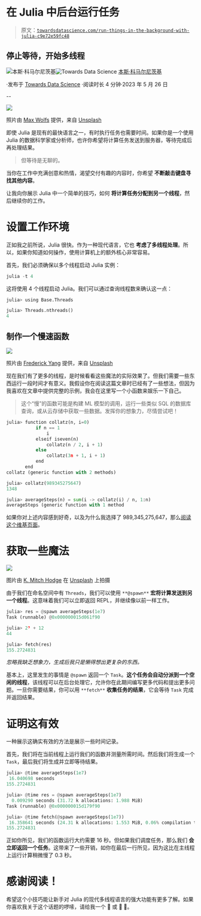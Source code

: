 # 在 Julia 中后台运行任务

> 原文：[`towardsdatascience.com/run-things-in-the-background-with-julia-c9e72e59fc48`](https://towardsdatascience.com/run-things-in-the-background-with-julia-c9e72e59fc48)

## 停止等待，开始多线程

[](https://niczky12.medium.com/?source=post_page-----c9e72e59fc48--------------------------------)![本斯·科马尔尼茨基](https://niczky12.medium.com/?source=post_page-----c9e72e59fc48--------------------------------)[](https://towardsdatascience.com/?source=post_page-----c9e72e59fc48--------------------------------)![Towards Data Science](https://towardsdatascience.com/?source=post_page-----c9e72e59fc48--------------------------------) [本斯·科马尔尼茨基](https://niczky12.medium.com/?source=post_page-----c9e72e59fc48--------------------------------)

·发布于 [Towards Data Science](https://towardsdatascience.com/?source=post_page-----c9e72e59fc48--------------------------------) ·阅读时长 4 分钟·2023 年 5 月 26 日

--

![](img/b6d8943bd405300d84e92529392e8559.png)

照片由 [Max Wolfs](https://unsplash.com/ko/@yesterdazed?utm_source=medium&utm_medium=referral) 提供，来自 [Unsplash](https://unsplash.com/?utm_source=medium&utm_medium=referral)

即使 Julia 是现有的最快语言之一，有时执行任务也需要时间。如果你是一个使用 Julia 的数据科学家或分析师，也许你希望将计算任务发送到服务器，等待完成后再处理结果。

> 但等待是无聊的。

当你在工作中充满创意和热情，渴望交付有趣的内容时，你希望 **不断敲击键盘寻找其他内容**。

让我向你展示 Julia 中一个简单的技巧，如何 **将计算任务分配到另一个线程**，然后继续你的工作。

# 设置工作环境

正如我之前所说，Julia 很快。作为一种现代语言，它也 **考虑了多线程处理**。所以，如果你知道如何操作，使用计算机上的额外核心非常容易。

首先，我们必须确保以多个线程启动 Julia 实例：

```py
julia -t 4
```

这将使用 4 个线程启动 Julia。我们可以通过查询线程数来确认这一点：

```py
julia> using Base.Threads

julia> Threads.nthreads()
4
```

## 制作一个慢速函数

![](img/04421f6811cb6df54cb72c074f69ac46.png)

照片由 [Frederick Yang](https://unsplash.com/@fredericksail?utm_source=medium&utm_medium=referral) 提供，来自 [Unsplash](https://unsplash.com/?utm_source=medium&utm_medium=referral)

现在我们有了更多的线程，是时候看看这些魔法的实际效果了。但我们需要一些东西运行一段时间才有意义。我假设你在阅读这篇文章时已经有了一些想法，但因为我喜欢在文章中提供完整的示例，我会在这里写一个小函数来娱乐一下自己。

> 这个“慢”的函数可能是构建 ML 模型的调用，运行一些类似 SQL 的数据库查询，或从云存储中获取一些数据。发挥你的想象力，尽情尝试吧！

```py
julia> function collatz(n, i=0)
           if n == 1
               i
           elseif iseven(n)
               collatz(n / 2, i + 1)
           else
               collatz(3n + 1, i + 1)
           end
       end
collatz (generic function with 2 methods)

julia> collatz(989345275647)
1348

julia> averageSteps(n) = sum(i -> collatz(i) / n, 1:n)
averageSteps (generic function with 1 method
```

如果你对上述内容感到好奇，以及为什么我选择了 989,345,275,647，那么[阅读这个维基页面](https://en.wikipedia.org/wiki/Collatz_conjecture)。

# 获取一些魔法

![](img/fe87378468a88af2ccaf2d451455f5df.png)

图片由 [K. Mitch Hodge](https://unsplash.com/@kmitchhodge?utm_source=medium&utm_medium=referral) 在 [Unsplash](https://unsplash.com/?utm_source=medium&utm_medium=referral) 上拍摄

由于我们在命名空间中有 `Threads`，我们可以使用 `**@spawn**` **宏将计算发送到另一个线程**。这意味着我们可以立即返回 REPL，并继续像以前一样工作。

```py
julia> res = @spawn averageSteps(1e7)
Task (runnable) @0x000000015d061f90

julia> 2⁵ + 12
44

julia> fetch(res)
155.2724831
```

*忽略我缺乏想象力，生成后我只是懒得想出更复杂的东西。*

基本上，这里发生的事情是 `@spawn` 返回一个 `Task`。**这个任务会自动分派到一个空闲的线程**，该线程可以在后台处理它，允许你在此期间编写更多代码和提出更多问题。一旦你需要结果，你可以用 `**fetch**` **收集任务的结果**，它会等待 `Task` 完成并返回结果。

# 证明这有效

一种展示这确实有效的方法是展示一些时间记录。

首先，我们将在当前线程上运行我们的函数并测量所需时间。然后我们将生成一个 `Task`，最后我们将生成并立即等待结果。

```py
julia> @time averageSteps(1e7)
 16.040698 seconds
155.2724831

julia> @time res = @spawn averageSteps(1e7)
  0.009290 seconds (31.72 k allocations: 1.988 MiB)
Task (runnable) @0x000000015d179f90

julia> @time fetch(@spawn averageSteps(1e7))
 16.358641 seconds (24.31 k allocations: 1.553 MiB, 0.06% compilation time)
155.2724831
```

正如你所见，我们的函数运行大约需要 16 秒。但如果我们调度任务，那么我们 **会立即返回一个任务**。这带来了一些开销，如你在最后一行所见，因为这比在主线程上运行计算稍微慢了 0.3 秒。

# 感谢阅读！

希望这个小技巧能让新手对 Julia 的现代多线程语言的强大功能有更多了解。如果你喜欢我关于这个话题的啰嗦，请给我一个 👏 或 👏 👏。
